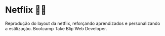 # Netflix :rocket::rocket:
Reprodução do layout da netflix, reforçando aprendizados e personalizando a estilização.
Bootcamp Take Blip Web Developer.